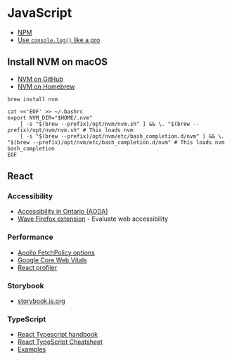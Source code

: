 # JavaScript

* [NPM](./npm.md)
* [Use `console.log()` like a pro](https://markodenic.com/use-console-log-like-a-pro/)

## Install NVM on macOS

* [NVM on GitHub](https://github.com/nvm-sh/nvm)
* [NVM on Homebrew](https://formulae.brew.sh/formula/nvm)
```
brew install nvm

cat <<'EOF' >> ~/.bashrc
export NVM_DIR="$HOME/.nvm"
    [ -s "$(brew --prefix)/opt/nvm/nvm.sh" ] && \. "$(brew --prefix)/opt/nvm/nvm.sh" # This loads nvm
    [ -s "$(brew --prefix)/opt/nvm/etc/bash_completion.d/nvm" ] && \. "$(brew --prefix)/opt/nvm/etc/bash_completion.d/nvm" # This loads nvm bash_completion
EOF
```

## React

### Accessibility

* [Accessibility in Ontario (AODA)](https://www.ontario.ca/page/accessibility-in-ontario)
* [Wave Firefox extension](https://addons.mozilla.org/en-CA/firefox/addon/wave-accessibility-tool/?utm_source=addons.mozilla.org&utm_medium=referral&utm_content=search) - Evaluate web accessibility

### Performance

* [Apollo FetchPolicy options](https://www.apollographql.com/docs/react/data/queries/#setting-a-fetch-policy)
* [Google Core Web Vitals](https://web.dev/vitals/)
* [React profiler](https://reactjs.org/docs/profiler.html)

### Storybook

* [storybook.js.org](https://storybook.js.org/)

### TypeScript

* [React Typescript handbook](https://www.typescriptlang.org/docs/handbook/react.html)
* [React TypeScript Cheatsheet](https://react-typescript-cheatsheet.netlify.app/docs/basic/setup)
* [Examples](https://dev.to/bendman/react-typescript-cheatsheet-1f2h)

